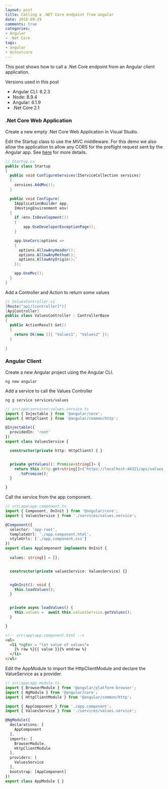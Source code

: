 ```yaml
---
layout: post
title: Calling a .NET Core endpoint from angular
date: 2018-09-29
comments: true
categories:
- Angular 
- .Net Core
tags:
- angular
- dotnetcore
---
```


This post shows how to call a .Net Core endpoint from an Angular client application.

<!-- more -->

Versions used in this post

- Angular CLI: 6.2.3
- Node: 8.9.4
- Angular: 6.1.9
- .Net Core 2.1

### .Net Core Web Application

Create a new empty .Net Core Web Application in Visual Studio. 

Edit the Startup class to use the MVC middleware. For this demo we also allow the application to allow any CORS for the preflight request sent by the Angular app. See [here](https://docs.microsoft.com/en-us/aspnet/core/security/cors?view=aspnetcore-2.1) for more details.

```csharp
// Startup.cs
public class Startup
{
  public void ConfigureServices(IServiceCollection services)
  {
    services.AddMvc();
  }

  public void Configure(
    IApplicationBuilder app, 
    IHostingEnvironment env)
  {
    if (env.IsDevelopment())
    {
        app.UseDeveloperExceptionPage();
    }

    app.UseCors(options =>
    {
      options.AllowAnyHeader();
      options.AllowAnyMethod();
      options.AllowAnyOrigin();`
    });

    app.UseMvc();
  }
}
```

Add a Controller and Action to return some values

```csharp
// ValuesController.cs
[Route("api/[controller]")]
[ApiController]
public class ValuesController : ControllerBase
{
  public ActionResult Get()
  {
    return Ok(new []{ "Values1", "Values2" });
  }

}
```

### Angular Client

Create a new Angular project using the Angular CLI.

```
ng new angular 
```

Add a service to call the Values Controller

```
ng g service services/values
```

```ts
// src\app\services\values.service.ts
import { Injectable } from '@angular/core';
import { HttpClient } from '@angular/common/http';

@Injectable({
  providedIn: 'root'
})
export class ValuesService {

  constructor(private http: HttpClient) { }


  private getValues(): Promise<string[]> {
    return this.http.get<string[]>('https://localhost:44321/api/values')
      .toPromise();
  }

}
```

Call the service from the app component.

```ts
// src\app\app.component.ts
import { Component, OnInit } from '@angular/core';
import { ValuesService } from './services/values.service';

@Component({
  selector: 'app-root',
  templateUrl: './app.component.html',
  styleUrls: ['./app.component.css']
})
export class AppComponent implements OnInit {
  
  values: string[] = [];


  constructor(private valuesService: ValuesService) {}


  ngOnInit(): void {
    this.loadValues();
  }


  private async loadValues() {
    this.values =  await this.valuesService.getValues();
  }

}
```

```html
<!-- src\app\app.component.html -->
<ul>
  <li *ngFor = "let value of values">
    {% raw %}{{ value }}{% endraw %}
  </li>
</ul>
```

Edit the AppModule to import the HttpClientModule and declare the ValueService as a provider.

```ts
// src\app\app.module.ts
import { BrowserModule } from '@angular/platform-browser';
import { NgModule } from '@angular/core';
import { HttpClientModule } from '@angular/common/http';

import { AppComponent } from './app.component';
import { ValuesService } from './services/values.service';

@NgModule({
  declarations: [
    AppComponent
  ],
  imports: [
    BrowserModule,
    HttpClientModule
  ],
  providers: [
    ValuesService
  ],
  bootstrap: [AppComponent]
})
export class AppModule { }

```